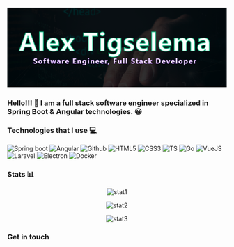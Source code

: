 
![title](./hero.png)
### Hello!!! 👋 I am a full stack software engineer specialized in Spring Boot & Angular technologies. :grinning:
### Technologies that I use :computer:
![Spring boot](https://img.shields.io/badge/Spring_Boot-F2F4F9?style=for-the-badge&logo=spring-boot)
![Angular](https://img.shields.io/badge/Angular-DD0031?style=for-the-badge&logo=angular&logoColor=white)
![Github](https://img.shields.io/badge/GitHub-100000?style=for-the-badge&logo=github&logoColor=white)
![HTML5](https://img.shields.io/badge/HTML5-E34F26?style=for-the-badge&logo=html5&logoColor=white)
![CSS3](https://img.shields.io/badge/CSS3-1572B6?style=for-the-badge&logo=css3&logoColor=white)
![TS](https://img.shields.io/badge/TypeScript-007ACC?style=for-the-badge&logo=typescript&logoColor=white)
![Go](https://img.shields.io/badge/Go-00ADD8?style=for-the-badge&logo=go&logoColor=white)
![VueJS](https://img.shields.io/badge/Vue%20js-35495E?style=for-the-badge&logo=vuedotjs&logoColor=4FC08D)
![Laravel](https://img.shields.io/badge/Laravel-FF2D20?style=for-the-badge&logo=laravel&logoColor=white)
![Electron](https://img.shields.io/badge/Electron-2B2E3A?style=for-the-badge&logo=electron&logoColor=9FEAF9)
![Docker](https://img.shields.io/badge/Docker-2CA5E0?style=for-the-badge&logo=docker&logoColor=white)


### Stats :bar_chart:

<p align="center">
  <img src="https://github-readme-streak-stats.herokuapp.com/?user=TigselemaAlex&theme=dracula" alt="stat1">
</p>
<p align="center">
  <img src="https://github-readme-stats.vercel.app/api/top-langs/?username=TigselemaAlex&theme=dracula" alt="stat2">
</p>
<p align="center">
  <img src="https://github-readme-stats.vercel.app/api?username=TigselemaAlex&theme=dracula" alt="stat3">
</p>

### Get in touch
<a href="https://www.linkedin.com/in/alex-tigselema-pacheco-a66b92227/" target="_blank"></a>


<!--
**TigselemaAlex/TigselemaAlex** is a ✨ _special_ ✨ repository because its `README.md` (this file) appears on your GitHub profile.

Here are some ideas to get you started:

- 🔭 I’m currently working on ...
- 🌱 I’m currently learning ...
- 👯 I’m looking to collaborate on ...
- 🤔 I’m looking for help with ...
- 💬 Ask me about ...
- 📫 How to reach me: ...
- 😄 Pronouns: ...
- ⚡ Fun fact: ...
-->
